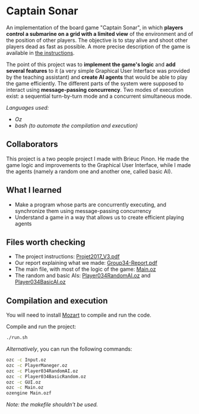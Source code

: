 # Captain Sonar
An implementation of the board game "Captain Sonar", in which **players control a submarine on a grid with a limited view** of the environment and of the position of other players. The objective is to stay alive and shoot other players dead as fast as possible. A more precise description of the game is available in [the instructions](https://github.com/sigustin/CaptainSonar/blob/master/Projet2017_v3.pdf).

The point of this project was to **implement the game's logic** and **add several features** to it (a very simple Graphical User Interface was provided by the teaching assistant) and **create AI agents** that would be able to play the game efficiently. The different parts of the system were supposed to interact using **message-passing concurrency**.
Two modes of execution exist: a sequential turn-by-turn mode and a concurrent simultaneous mode.

*Languages used:*
- *Oz*
- *bash (to automate the compilation and execution)*

## Collaborators
This project is a two people project I made with Brieuc Pinon. He made the game logic and improvements to the Graphical User Interface, while I made the agents (namely a random one and another one, called basic AI).

## What I learned
- Make a program whose parts are concurrently executing, and synchronize them using message-passing concurrency
- Understand a game in a way that allows us to create efficient playing agents

## Files worth checking
- The project instructions: [Projet2017_V3.pdf](https://github.com/sigustin/CaptainSonar/blob/master/Projet2017_v3.pdf)
- Our report explaining what we made: [Group34-Report.pdf](https://github.com/sigustin/CaptainSonar/blob/master/Group34-Report.pdf)
- The main file, with most of the logic of the game: [Main.oz](https://github.com/sigustin/CaptainSonar/blob/master/Main.oz)
- The random and basic AIs: [Player034RandomAI.oz](https://github.com/sigustin/CaptainSonar/blob/master/Player034RandomAI.oz) and [Player034BasicAI.oz](https://github.com/sigustin/CaptainSonar/blob/master/Player034BasicAI.oz)

## Compilation and execution
You will need to install [Mozart](https://mozart.github.io/) to compile and run the code.

Compile and run the project:
```sh
./run.sh
```
*Alternatively*, you can run the following commands:
```sh
ozc -c Input.oz
ozc -c PlayerManeger.oz
ozc -c Player034RandomAI.oz
ozc -c Player034BasicRandom.oz
ozc -c GUI.oz
ozc -c Main.oz
ozengine Main.ozf
```

*Note: the makefile shouldn't be used.*
